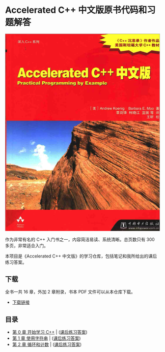 # Accelerated C++ 中文版原书代码和习题解答

![Accelerated C++](resource/Cover.png)

作为非常有名的 C++ 入门书之一，内容简洁易读、系统清晰。总页数只有 300 多页，非常适合入门。

本项目是《Accelerated C++ 中文版》的学习仓库，包括笔记和我所给出的课后练习答案。

## 下载

全书一共 16 章，外加 2 章附录，书本 PDF 文件可以从本仓库下载。

- [下载链接](resource/Accelerated-C++中文版.pdf)

## 目录

- [第 0 章 开始学习 C++](booknotes/chapter00.md) | ([课后练习答案](practice/chapter00/README.md))
- [第 1 章 使用字符串](booknotes/chapter01.md) | ([课后练习答案](practice/chapter01/README.md))
- [第 2 章 循环和计数](booknotes/chapter02.md) | ([课后练习答案](practice/chapter02/README.md))
